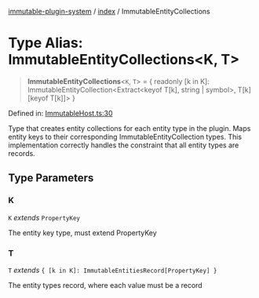 [immutable-plugin-system](../../README.md) / [index](../README.md) / ImmutableEntityCollections

# Type Alias: ImmutableEntityCollections\<K, T\>

> **ImmutableEntityCollections**\<`K`, `T`\> = \{ readonly \[k in K\]: ImmutableEntityCollection\<Extract\<keyof T\[k\], string \| symbol\>, T\[k\]\[keyof T\[k\]\]\> \}

Defined in: [ImmutableHost.ts:30](https://github.com/agladysh/immutable-plugin-system/blob/6e42ed226f57386126fa674261cc4cffcef8c585/src/ImmutableHost.ts#L30)

Type that creates entity collections for each entity type in the plugin.
Maps entity keys to their corresponding ImmutableEntityCollection types.
This implementation correctly handles the constraint that all entity types are records.

## Type Parameters

### K

`K` *extends* `PropertyKey`

The entity key type, must extend PropertyKey

### T

`T` *extends* `{ [k in K]: ImmutableEntitiesRecord[PropertyKey] }`

The entity types record, where each value must be a record
